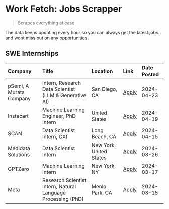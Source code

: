 # Work Fetch: Jobs Scrapper
> Scrapes everything at ease

The data keeps updating every hour so you can always get the latest jobs and wont miss out on any opportunities.

## SWE Internships
<!--START_SECTION:workfetch-->
| Company                 | Title                                                        | Location                | Link                                                                                                                                                                                                                                                                         | Date Posted   |
|:------------------------|:-------------------------------------------------------------|:------------------------|:-----------------------------------------------------------------------------------------------------------------------------------------------------------------------------------------------------------------------------------------------------------------------------|:--------------|
| pSemi, A Murata Company | Intern, Research Data Scientist (LLM & Generative AI)        | San Diego, CA           | [Apply](https://www.linkedin.com/jobs/view/intern-research-data-scientist-llm-generative-ai-at-psemi-a-murata-company-3887074168?position=9&pageNum=0&refId=Xc9pxvkjzWiKdDdAUetjUQ%3D%3D&trackingId=uKUK8rLzW1B3N%2B2ls7q6ig%3D%3D&trk=public_jobs_jserp-result_search-card) | 2024-04-23    |
| Instacart               | Machine Learning Engineer, PhD Intern                        | United States           | [Apply](https://www.linkedin.com/jobs/view/machine-learning-engineer-phd-intern-at-instacart-3901991739?position=2&pageNum=0&refId=Xc9pxvkjzWiKdDdAUetjUQ%3D%3D&trackingId=pP%2FigOf3nbW5nudCZrqi2g%3D%3D&trk=public_jobs_jserp-result_search-card)                          | 2024-04-19    |
| SCAN                    | Data Scientist Intern, CXI                                   | Long Beach, CA          | [Apply](https://www.linkedin.com/jobs/view/data-scientist-intern-cxi-at-scan-3899690492?position=8&pageNum=0&refId=Xc9pxvkjzWiKdDdAUetjUQ%3D%3D&trackingId=RlCOKOisFzJq1LbU%2FpJ0DQ%3D%3D&trk=public_jobs_jserp-result_search-card)                                          | 2024-04-15    |
| Medidata Solutions      | Data Scientist Intern                                        | New York, United States | [Apply](https://www.linkedin.com/jobs/view/data-scientist-intern-at-medidata-solutions-3810253704?position=7&pageNum=0&refId=Xc9pxvkjzWiKdDdAUetjUQ%3D%3D&trackingId=63qcTYvCVKvsQJ%2BtI3%2B9aw%3D%3D&trk=public_jobs_jserp-result_search-card)                              | 2024-03-26    |
| GPTZero                 | Machine Learning Intern                                      | New York, NY            | [Apply](https://www.linkedin.com/jobs/view/machine-learning-intern-at-gptzero-3860723963?position=6&pageNum=0&refId=Xc9pxvkjzWiKdDdAUetjUQ%3D%3D&trackingId=xgMuybutqh%2FzUxHR9mlbdw%3D%3D&trk=public_jobs_jserp-result_search-card)                                         | 2024-03-17    |
| Meta                    | Research Scientist Intern, Natural Language Processing (PhD) | Menlo Park, CA          | [Apply](https://www.linkedin.com/jobs/view/research-scientist-intern-natural-language-processing-phd-at-meta-3858718375?position=10&pageNum=0&refId=Xc9pxvkjzWiKdDdAUetjUQ%3D%3D&trackingId=UtLx2QYijzC7xz9SObj1Ag%3D%3D&trk=public_jobs_jserp-result_search-card)           | 2024-03-15    |
<!--END_SECTION:workfetch-->
